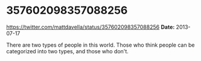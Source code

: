 # 357602098357088256
https://twitter.com/mattdavella/status/357602098357088256
**Date:** 2013-07-17

There are two types of people in this world. Those who think people can be categorized into two types, and those who don't.

